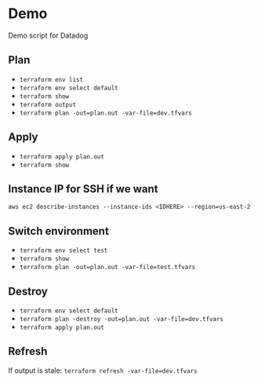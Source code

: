 # Demo
Demo script for Datadog

## Plan
- `terraform env list`
- `terraform env select default`
- `terraform show`
- `terraform output`
- `terraform plan -out=plan.out -var-file=dev.tfvars`

## Apply
- `terraform apply plan.out`
- `terraform show`

## Instance IP for SSH if we want
`aws ec2 describe-instances --instance-ids <IDHERE> --region=us-east-2`

## Switch environment
- `terraform env select test`
- `terraform show`
- `terraform plan -out=plan.out -var-file=test.tfvars`

## Destroy
- `terraform env select default`
- `terraform plan -destroy -out=plan.out -var-file=dev.tfvars`
- `terraform apply plan.out`

## Refresh
If output is stale: `terraform refresh -var-file=dev.tfvars`
